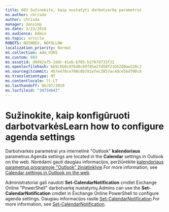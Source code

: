 ```yaml
---
title: 603 Sužinokite, kaip nustatyti darbotvarkę parametrus
ms.author: chrisda
author: chrisda
manager: dansimp
ms.date: 3/23/2018
ms.audience: Admin
ms.topic: article
ROBOTS: NOINDEX, NOFOLLOW
localization_priority: Normal
ms.collection: Adm_O365
ms.custom: 603
ms.assetid: d9d92a75-2ddc-41eb-b705-b2767d733f22
ms.openlocfilehash: bb9c8b8c97b40cb9f85e27d58f21b52d0ae220c2
ms.sourcegitcommit: 4b7e478ce700c0b781efec3857ac4dce5bdf00c6
ms.translationtype: MT
ms.contentlocale: lt-LT
ms.lasthandoff: 06/07/2019
ms.locfileid: "34754643"
---
```

# <a name="learn-how-to-configure-agenda-settings"></a><span data-ttu-id="8c78a-102">Sužinokite, kaip konfigūruoti darbotvarkės</span><span class="sxs-lookup"><span data-stu-id="8c78a-102">Learn how to configure agenda settings</span></span>

<span data-ttu-id="8c78a-103">Darbotvarkės parametrai yra internetinė "Outlook" **kalendoriaus** parametrus.</span><span class="sxs-lookup"><span data-stu-id="8c78a-103">Agenda settings are located in the **Calendar** settings in Outlook on the web.</span></span> <span data-ttu-id="8c78a-104">Norėdami gauti daugiau informacijos, peržiūrėkite [kalendoriaus parametrus programoje "Outlook" žiniatinklyje](https://support.office.com/article/12cba5a4-4f95-4d00-bfc3-b694aa67ac8f).</span><span class="sxs-lookup"><span data-stu-id="8c78a-104">For more information, see [Calendar settings in Outlook on the web](https://support.office.com/article/12cba5a4-4f95-4d00-bfc3-b694aa67ac8f).</span></span>

<span data-ttu-id="8c78a-105">Administratoriai gali naudoti **Set-CalendarNotification** cmdlet Exchange Online "PowerShell" darbotvarkę nustatymų.</span><span class="sxs-lookup"><span data-stu-id="8c78a-105">Admins can use the **Set-CalendarNotification** cmdlet in Exchange Online PowerShell to configure agenda settings.</span></span> <span data-ttu-id="8c78a-106">Daugiau informacijos rasite [Set-CalendarNotification](https://technet.microsoft.com/library/dd351284).</span><span class="sxs-lookup"><span data-stu-id="8c78a-106">For more information, see [Set-CalendarNotification](https://technet.microsoft.com/library/dd351284).</span></span>
